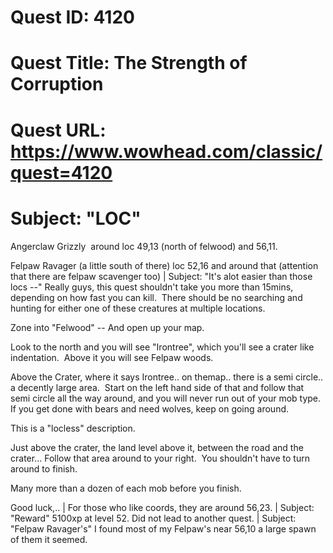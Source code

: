 # Quest ID: 4120
# Quest Title: The Strength of Corruption
# Quest URL: https://www.wowhead.com/classic/quest=4120
# Subject: "LOC"
Angerclaw Grizzly  around loc 49,13 (north of felwood) and 56,11.

Felpaw Ravager (a little south of there) loc 52,16 and around that (attention that there are felpaw scavenger too) | Subject: "It's alot easier than those locs --"
Really guys, this quest shouldn't take you more than 15mins, depending on how fast you can kill.  There should be no searching and hunting for either one of these creatures at multiple locations.

Zone into "Felwood" -- And open up your map.

Look to the north and you will see "Irontree", which you'll see a crater like indentation.  Above it you will see Felpaw woods.

Above the Crater, where it says Irontree.. on themap.. there is a semi circle.. a decently large area.  Start on the left hand side of that and follow that semi circle all the way around, and you will never run out of your mob type.  If you get done with bears and need wolves, keep on going around.

This is a "locless" description.

Just above the crater, the land level above it, between the road and the crater... Follow that area around to your right.  You shouldn't have to turn around to finish.

Many more than a dozen of each mob before you finish.

Good luck,.. | For those who like coords, they are around 56,23. | Subject: "Reward"
5100xp at level 52. Did not lead to another quest. | Subject: "Felpaw Ravager's"
I found most of my Felpaw's near 56,10 a large spawn of them it seemed.